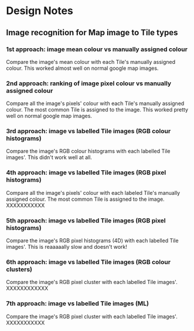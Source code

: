 # Design Notes

## Image recognition for Map image to Tile types
### 1st approach: image mean colour vs manually assigned colour
Compare the image's mean colour with each Tile's manually assigned colour. This worked almost well on normal google map images.

### 2nd approach: ranking of image pixel colour vs manually assigned colour
Compare all the image's pixels' colour with each Tile's manually assigned colour.
The most common Tile is assigned to the image. This worked pretty well on normal google map images.

### 3rd approach: image vs labelled Tile images (RGB colour histograms)
Compare the image's RGB colour histograms with each labelled Tile images'. This didn't work well at all.

### 4th approach: image vs labelled Tile images (RGB pixel histograms)
Compare all the image's pixels' colour with each labeled Tile's manually assigned colour.
The most common Tile is assigned to the image. XXXXXXXXXXX

### 5th approach: image vs labelled Tile images (RGB pixel histograms)
Compare the image's RGB pixel histograms (4D) with each labelled Tile images'. This is reaaaaally slow and doesn't work!
 
### 6th approach: image vs labelled Tile images (RGB colour clusters)
Compare the image's RGB pixel cluster with each labelled Tile images'. XXXXXXXXXXXX

### 7th approach: image vs labelled Tile images (ML)
Compare the image's RGB pixel cluster with each labelled Tile images'. XXXXXXXXXXX

